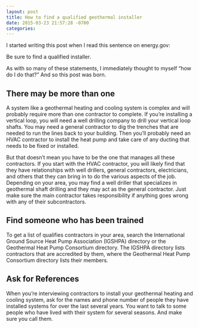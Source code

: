```yaml
---
layout: post
title: How to find a qualified geothermal installer
date: 2015-03-23 21:57:28 -0700
categories: 
---
```


I started writing this post when I read this sentence on energy.gov:

Be sure to find a qualified installer.

As with so many of these statements, I immediately thought to myself “how do I do that?” And so this post was born.

## There may be more than one

A system like a geothermal heating and cooling system is complex and will probably require more than one contractor to complete. If you’re installing a vertical loop, you will need a well drilling company to drill your vertical loop shafts. You may need a general contractor to dig the trenches that are needed to run the lines back to your building. Then you’ll probably need an HVAC contractor to install the heat pump and take care of any ducting that needs to be fixed or installed.

But that doesn’t mean you have to be the one that manages all these contractors. If you start with the HVAC contractor, you will likely find that they have relationships with well drillers, general contractors, electricians, and others that they can bring in to do the various aspects of the job. Depending on your area, you may find a well driller that specializes in geothermal shaft drilling and they may act as the general contractor. Just make sure the main contractor takes responsibility if anything goes wrong with any of their subcontractors.

## Find someone who has been trained

To get a list of qualifies contractors in your area, search the International Ground Source Heat Pump Association (IGSHPA) directory or the Geothermal Heat Pump Consortium directory. The IGSHPA directory lists contractors that are accredited by them, where the Geothermal Heat Pump Consortium directory lists their members.

## Ask for References

When you’re interviewing contractors to install your geothermal heating and cooling system, ask for the names and phone number of people they have installed systems for over the last several years. You want to talk to some people who have lived with their system for several seasons. And make sure you call them.